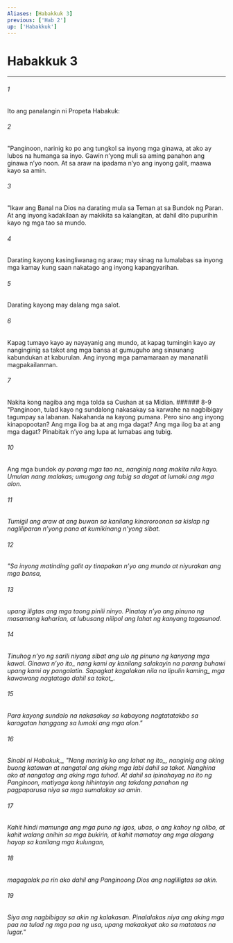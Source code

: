 ```yaml
---
Aliases: [Habakkuk 3]
previous: ['Hab 2']
up: ['Habakkuk']
---
```

# Habakkuk 3

***






















###### 1 










Ito ang panalangin ni Propeta Habakuk: 





















###### 2 










"Panginoon, narinig ko po ang tungkol sa inyong mga ginawa, at ako ay lubos na humanga sa inyo. Gawin nʼyong muli sa aming panahon ang ginawa nʼyo noon. At sa araw na ipadama nʼyo ang inyong galit, maawa kayo sa amin. 





















###### 3 










"Ikaw ang Banal na Dios na darating mula sa Teman at sa Bundok ng Paran. At ang inyong kadakilaan ay makikita sa kalangitan, at dahil dito pupurihin kayo ng mga tao sa mundo. 





















###### 4 










Darating kayong kasingliwanag ng araw; may sinag na lumalabas sa inyong mga kamay kung saan nakatago ang inyong kapangyarihan. 





















###### 5 










Darating kayong may dalang mga salot. 





















###### 6 










Kapag tumayo kayo ay nayayanig ang mundo, at kapag tumingin kayo ay nanginginig sa takot ang mga bansa at gumuguho ang sinaunang kabundukan at kaburulan. Ang inyong mga pamamaraan ay mananatili magpakailanman. 





















###### 7 










Nakita kong nagiba ang mga tolda sa Cushan at sa Midian. ###### 8-9 "Panginoon, tulad kayo ng sundalong nakasakay sa karwahe na nagbibigay tagumpay sa labanan. Nakahanda na kayong pumana. Pero sino ang inyong kinapopootan? Ang mga ilog ba at ang mga dagat? Ang mga ilog ba at ang mga dagat? Pinabitak nʼyo ang lupa at lumabas ang tubig. 





















###### 10 










Ang mga bundok <i class="trans-change">ay parang mga tao na_ nanginig nang makita nila kayo. Umulan nang malakas; umugong ang tubig sa dagat at lumaki ang mga alon. 





















###### 11 










Tumigil ang araw at ang buwan sa kanilang kinaroroonan sa kislap ng nagliliparan nʼyong pana at kumikinang nʼyong sibat. 





















###### 12 










"Sa inyong matinding galit ay tinapakan nʼyo ang mundo at niyurakan ang mga bansa, 





















###### 13 










upang iligtas ang mga taong pinili ninyo. Pinatay nʼyo ang pinuno ng masamang kaharian, at lubusang nilipol ang lahat ng kanyang tagasunod. 





















###### 14 










Tinuhog nʼyo ng sarili niyang sibat ang ulo ng pinuno ng kanyang mga kawal. <i class="trans-change">Ginawa nʼyo ito_ nang kami ay kanilang salakayin na parang buhawi upang kami ay pangalatin. Sapagkat kagalakan nila na lipulin <i class="trans-change">kaming_ mga kawawang nagtatago <i class="trans-change">dahil sa takot_. 





















###### 15 










Para kayong sundalo na nakasakay sa kabayong nagtatatakbo sa karagatan hanggang sa lumaki ang mga alon." 





















###### 16 










<i class="trans-change">Sinabi ni Habakuk,_ "Nang marinig ko <i class="trans-change">ang lahat ng ito_, nanginig ang aking buong katawan at nangatal ang aking mga labi dahil sa takot. Nanghina ako at nangatog ang aking mga tuhod. At dahil sa ipinahayag na ito ng Panginoon, matiyaga kong hihintayin ang takdang panahon ng pagpaparusa niya sa mga sumalakay sa amin. 





















###### 17 










Kahit hindi mamunga ang mga puno ng igos, ubas, o ang kahoy ng olibo, at kahit walang anihin sa mga bukirin, at kahit mamatay ang mga alagang hayop sa kanilang mga kulungan, 





















###### 18 










magagalak pa rin ako dahil ang Panginoong Dios ang nagliligtas sa akin. 





















###### 19 










Siya ang nagbibigay sa akin ng kalakasan. Pinalalakas niya ang aking mga paa na tulad ng mga paa ng usa, upang makaakyat ako sa matataas na lugar."
